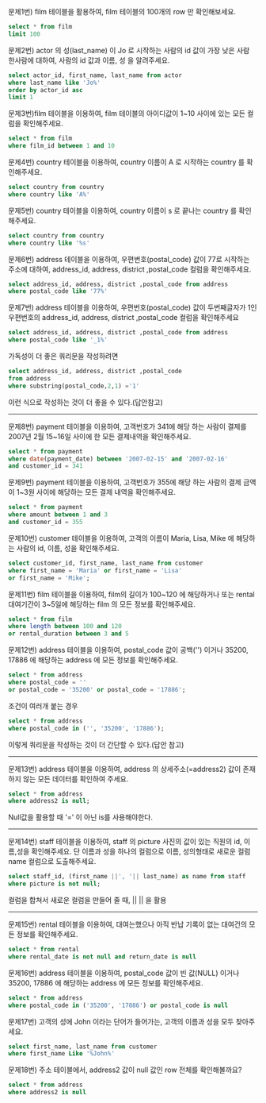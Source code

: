 문제1번) film 테이블을 활용하여,  film 테이블의  100개의 row 만 확인해보세요.
```SQL
select * from film
limit 100
```
문제2번) actor 의 성(last_name) 이  Jo 로 시작하는 사람의 id 값이 가장 낮은 사람 한사람에 대하여, 사람의  id 값과  이름, 성 을 알려주세요.
```SQL
select actor_id, first_name, last_name from actor
where last_name like 'Jo%'
order by actor_id asc
limit 1
```
문제3번)film 테이블을 이용하여, film 테이블의 아이디값이 1~10 사이에 있는 모든 컬럼을 확인해주세요.
```SQL
select * from film
where film_id between 1 and 10
```
문제4번) country 테이블을 이용하여, country 이름이 A 로 시작하는 country 를 확인해주세요.
```SQL
select country from country
where country like 'A%'
```
문제5번) country 테이블을 이용하여, country 이름이 s 로 끝나는 country 를 확인해주세요.
```SQL
select country from country
where country like '%s'
```
문제6번) address 테이블을 이용하여, 우편번호(postal_code) 값이 77로 시작하는  주소에 대하여, address_id, address, district ,postal_code  컬럼을 확인해주세요.
```SQL
select address_id, address, district ,postal_code from address
where postal_code like '77%'
```
문제7번) address 테이블을 이용하여, 우편번호(postal_code) 값이  두번째글자가 1인 우편번호의  address_id, address, district ,postal_code  컬럼을 확인해주세요
```SQL
select address_id, address, district ,postal_code from address
where postal_code like '_1%'
```
가독성이 더 좋은 쿼리문을 작성하려면 
```SQL
select address_id, address, district ,postal_code
from address
where substring(postal_code,2,1) ='1'
```
이런 식으로 작성하는 것이 더 좋을 수 있다.(답안참고)
***
문제8번) payment 테이블을 이용하여,  고객번호가 341에 해당 하는 사람이 결제를 2007년 2월 15~16일 사이에 한 모든 결제내역을 확인해주세요.
```SQL
select * from payment
where date(payment_date) between '2007-02-15' and '2007-02-16'
and customer_id = 341
```
문제9번) payment 테이블을 이용하여, 고객번호가 355에 해당 하는 사람의 결제 금액이 1~3원 사이에 해당하는 모든 결제 내역을 확인해주세요.
```SQL
select * from payment
where amount between 1 and 3
and customer_id = 355
```
문제10번) customer 테이블을 이용하여, 고객의 이름이 Maria, Lisa, Mike 에 해당하는 사람의 id, 이름, 성을 확인해주세요.
```SQL
select customer_id, first_name, last_name from customer
where first_name = 'Maria' or first_name = 'Lisa'
or first_name = 'Mike';
```
문제11번) film 테이블을 이용하여,  film의 길이가  100~120 에 해당하거나 또는 rental 대여기간이 3~5일에 해당하는 film 의 모든 정보를 확인해주세요.
```SQL
select * from film
where length between 100 and 120
or rental_duration between 3 and 5
```
문제12번) address 테이블을 이용하여, postal_code 값이  공백('') 이거나 35200, 17886 에 해당하는 address 에 모든 정보를 확인해주세요.
```SQL
select * from address
where postal_code = '' 
or postal_code = '35200' or postal_code = '17886';
```
조건이 여러개 붙는 경우 
```SQL
select * from address
where postal_code in ('', '35200', '17886');
```
이렇게 쿼리문을 작성하는 것이 더 간단할 수 있다.(답안 참고)
***
문제13번) address 테이블을 이용하여,  address 의 상세주소(=address2) 값이  존재하지 않는 모든 데이터를 확인하여 주세요.
```SQL
select * from address
where address2 is null;
```
Null값을 활용할 때 '=' 이 아닌 is를 사용해야한다.
***
문제14번) staff 테이블을 이용하여, staff 의  picture  사진의 값이 있는  직원의  id, 이름,성을 확인해주세요.  단 이름과 성을  하나의 컬럼으로 이름, 성의형태로  새로운 컬럼 name 컬럼으로 도출해주세요.
```SQL
select staff_id, (first_name ||', '|| last_name) as name from staff
where picture is not null;
```
컬럼을 합쳐서 새로운 컬럼을 만들어 줄 때, || || 을 활용
***
문제15번) rental 테이블을 이용하여,  대여는했으나 아직 반납 기록이 없는 대여건의 모든 정보를 확인해주세요.
```SQL
select * from rental
where rental_date is not null and return_date is null
```
문제16번) address 테이블을 이용하여, postal_code 값이  빈 값(NULL) 이거나 35200, 17886 에 해당하는 address 에 모든 정보를 확인해주세요.
```SQL
select * from address
where postal_code in ('35200', '17886') or postal_code is null
```
문제17번) 고객의 성에 John 이라는 단어가 들어가는, 고객의 이름과 성을 모두 찾아주세요.
```SQL
select first_name, last_name from customer
where first_name Like '%John%'
```
문제18번) 주소 테이블에서, address2 값이 null 값인 row 전체를 확인해볼까요?
```SQL
select * from address
where address2 is null
```